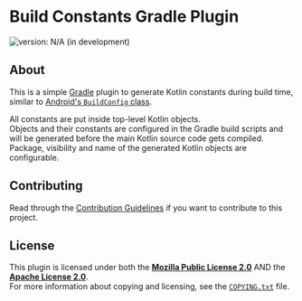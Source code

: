 <!--
  Copyright (c) 2024 Michael Federczuk
  SPDX-License-Identifier: CC-BY-SA-4.0
-->

# Build Constants Gradle Plugin #

[version_shield]: https://img.shields.io/badge/version-N%2FA_(in_development)-important.svg
![version: N/A (in development)][version_shield]

## About ##

This is a simple [Gradle] plugin to generate Kotlin constants during build time, similar to
[Android's `BuildConfig` class][android_buildconfig].

All constants are put inside top-level Kotlin objects.  
Objects and their constants are configured in the Gradle build scripts and will be generated before the main Kotlin
source code gets compiled.  
Package, visibility and name of the generated Kotlin objects are configurable.

[Gradle]: <https://gradle.org/> "Gradle Build Tool"
[android_buildconfig]: <https://developer.android.com/build/gradle-tips#share-custom-fields-and-resource-values-with-your-app-code> "Gradle tips and recipes &nbsp;|&nbsp; Android Studio &nbsp;|&nbsp; Android Developers"

## Contributing ##

Read through the [Contribution Guidelines](CONTRIBUTING.md) if you want to contribute to this project.

## License ##

This plugin is licensed under both the [**Mozilla Public License 2.0**](LICENSES/MPL-2.0.txt) AND
the [**Apache License 2.0**](LICENSES/Apache-2.0.txt).  
For more information about copying and licensing, see the [`COPYING.txt`](COPYING.txt) file.

